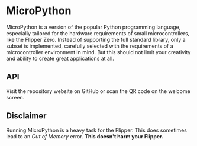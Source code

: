 # MicroPython

MicroPython is a version of the popular Python programming language, especially tailored for the hardware requirements of small microcontrollers, like the Flipper Zero.
Instead of supporting the full standard library, only a subset is implemented, carefully selected with the requirements of a microcontroller environment in mind.
But this should not limit your creativity and ability to create great applications at all.

## API

Visit the repository website on GitHub or scan the QR code on the welcome screen.

## Disclaimer

Running MicroPython is a heavy task for the Flipper.
This does sometimes lead to an _Out of Memory_ error.
**This doesn't harm your Flipper.**
